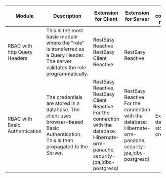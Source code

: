 | Module | Description | Extension for Client | Extension for Server | Other components required? |
| --- | --- | --- | --- | --- | 
| RBAC with http Query Headers|This is the most basic module where the "role" is transferred as a Query Header. The server validates the role programmatically.|RestEasy Reactive<br>RestEasy Client Reactive|<br>RestEasy Reactive||
|RBAC with Basic Authentication|The credentials are stored in a database. The client uses browser-based Basic Authentication. This is then propagated to the Server. |RestEasy Reactive, RestEasy Client Reactive <br> For the connection with the database: Hibernate-orm-panache, security-jpa,jdbc-postgresql|RestEasy Reactive<br>For the connection with the database: Hibernate-orm-panache, security-jpa,jdbc-postgresql|External database to store user credentials|
